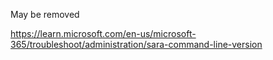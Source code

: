 May be removed

https://learn.microsoft.com/en-us/microsoft-365/troubleshoot/administration/sara-command-line-version